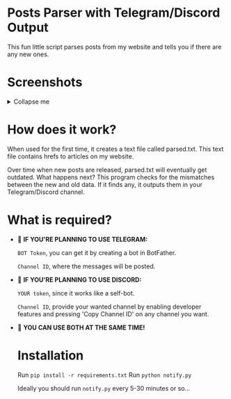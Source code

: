# Posts Parser with Telegram/Discord Output
This fun little script parses posts from my website and tells you if there are any new ones.

# Screenshots
<details>

<summary>Collapse me</summary>

![image](https://github.com/womblee/telegram-discord-posts-parser/assets/52250786/a5b76bae-ab8b-4192-8658-bef955a278ee)

![image](https://github.com/womblee/telegram-discord-posts-parser/assets/52250786/a716a857-6088-4100-be92-c87e76279f73)

* There are also discord screenshots, but I am lazy to add them...

</details>

# How does it work?
When used for the first time, it creates a text file called parsed.txt.
This text file contains hrefs to articles on my website.

Over time when new posts are released, parsed.txt will eventually get outdated.
What happens next? This program checks for the mismatches between the new and old data.
If it finds any, it outputs them in your Telegram/Discord channel.

# What is required?
* 🦫 **IF YOU'RE PLANNING TO USE TELEGRAM:**
  
     `BOT Token`, you can get it by creating a bot in BotFather.

     `Channel ID`, where the messages will be posted.

* 🐻 **IF YOU'RE PLANNING TO USE DISCORD:**
  
     `YOUR token`, since it works like a self-bot.

     `Channel ID`, provide your wanted channel by enabling developer features and pressing 'Copy Channel ID' on any channel you want.


* 🐋 **YOU CAN USE BOTH AT THE SAME TIME!**

  # Installation
  Run `pip install -r requirements.txt`
  Run `python notify.py`

  Ideally you should run `notify.py` every 5-30 minutes or so...
